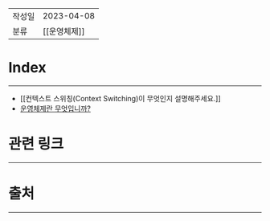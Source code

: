 |               |                       |
|:--------------|:----------------------|
|  작성일          |  2023-04-08  |
|    분류         |    [[운영체제]]                   |

# Index
---
- [[컨텍스트 스위칭(Context Switching)이 무엇인지 설명해주세요.]]
- [운영체제란 무엇입니까?](운영체제란%20무엇입니까?.md)

# 관련 링크
---


# 출처
---